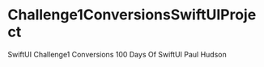 # Challenge1ConversionsSwiftUIProject
SwiftUI Challenge1 Conversions 100 Days Of SwiftUI Paul Hudson
